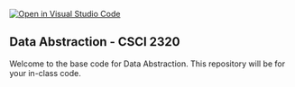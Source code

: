 [![Open in Visual Studio Code](https://classroom.github.com/assets/open-in-vscode-718a45dd9cf7e7f842a935f5ebbe5719a5e09af4491e668f4dbf3b35d5cca122.svg)](https://classroom.github.com/online_ide?assignment_repo_id=11614503&assignment_repo_type=AssignmentRepo)
## Data Abstraction - CSCI 2320

Welcome to the base code for Data Abstraction. This repository will be for your in-class code.